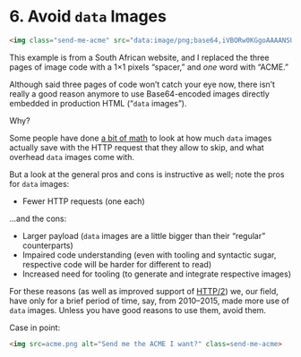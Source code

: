 # 6. Avoid `data` Images

```html
<img class="send-me-acme" src="data:image/png;base64,iVBORw0KGgoAAAANSUhEUgAAAAEAAAABAQMAAAAl21bKAAAAA1BMVEUAAACnej3aAAAAAXRSTlMAQObYZgAAAApJREFUeAFjZAAAAAQAAhq+CAMAAAAASUVORK5CYII=" alt="Send me to build ACME I want" />
```

This example is from a South African website, and I replaced the three pages of image code with a 1×1 pixels “spacer,” and _one_ word with “ACME.”

Although said three pages of code won’t catch your eye now, there isn’t really a good reason anymore to use Base64-encoded images directly embedded in production HTML (“`data` images”).

Why?

Some people have done [a bit of math](https://www.andygup.net/a-closer-look-at-base64-image-performance/) to look at how much `data` images actually save with the HTTP request that they allow to skip, and what overhead `data` images come with.

But a look at the general pros and cons is instructive as well; note the pros for `data` images:

* Fewer HTTP requests (one each)

…and the cons:

* Larger payload (`data` images are a little bigger than their “regular” counterparts)
* Impaired code understanding (even with tooling and syntactic sugar, respective code will be harder for different to read)
* Increased need for tooling (to generate and integrate respective images)

For these reasons (as well as improved support of [HTTP/2](https://en.wikipedia.org/wiki/HTTP/2)) we, our field, have only for a brief period of time, say, from 2010–2015, made more use of `data` images. Unless you have good reasons to use them, avoid them.

Case in point:

```html
<img src=acme.png alt="Send me the ACME I want?" class=send-me-acme>
```